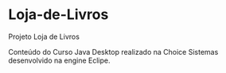 # Loja-de-Livros

Projeto Loja de Livros

Conteúdo do Curso Java Desktop realizado na Choice Sistemas desenvolvido na engine Eclipe.
